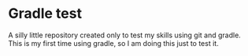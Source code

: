 # Gradle test

A silly little repository created
only to test my skills using git
and gradle. This is my first time
using gradle, so I am doing this
just to test it.
